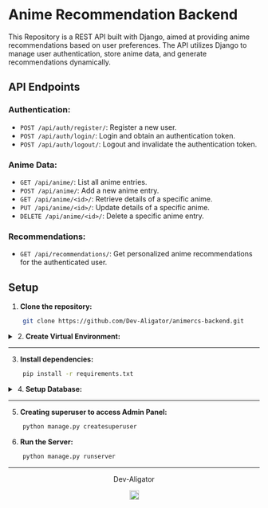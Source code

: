 # Anime Recommendation Backend

This Repository is a REST API built with Django, aimed at providing anime recommendations based on user preferences. The API utilizes Django to manage user authentication, store anime data, and generate recommendations dynamically.

## API Endpoints

### Authentication:

- `POST /api/auth/register/`: Register a new user.
- `POST /api/auth/login/`: Login and obtain an authentication token.
- `POST /api/auth/logout/`: Logout and invalidate the authentication token.

### Anime Data:

- `GET /api/anime/`: List all anime entries.
- `POST /api/anime/`: Add a new anime entry.
- `GET /api/anime/<id>/`: Retrieve details of a specific anime.
- `PUT /api/anime/<id>/`: Update details of a specific anime.
- `DELETE /api/anime/<id>/`: Delete a specific anime entry.

### Recommendations:

- `GET /api/recommendations/`: Get personalized anime recommendations for the authenticated user.

## Setup

1. **Clone the repository:**

```bash
    git clone https://github.com/Dev-Aligator/animercs-backend.git 
```


<details>
<summary>
&nbsp;2.<strong> Create Virtual Environment:</strong>

</summary>

Creating Virtual Environment named `env`

```bash
    python -m venv env
```

To Activate `env` (on Linux bash/zsh), checkout the <a href="https://docs.python.org/3/library/venv.html#how-venvs-work" >venv docs</a> for other flatforms

```bash
    source env/bin/activate
```

To deactivate `env`

```bash
deactivate
```
</details>

---


3. **Install dependencies:**
```bash
    pip install -r requirements.txt
```

<details>
<summary>
&nbsp;4.<strong> Setup Database:</strong>

</summary>

Making database migrations

```bash
    python manage.py makemigrations
    python manage.py migrate
```

</details>

---
5. **Creating superuser to access Admin Panel:**
```bash
    python manage.py createsuperuser
```

6. **Run the Server:**
```bash
    python manage.py runserver
```

---



<p align="center">Dev-Aligator</p>
<p align="center">
<a href="https://github.com/Dev-Aligator/">
<img src="https://user-images.githubusercontent.com/58631762/120077716-60cded80-c0c9-11eb-983d-80dfa5862d8a.png" width="19">
</a>